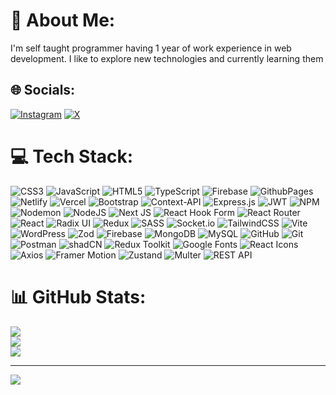 # 💫 About Me:
I'm self taught programmer having 1 year of work experience in web development. I like to explore new technologies and currently learning them 


## 🌐 Socials:
[![Instagram](https://img.shields.io/badge/Instagram-%23E4405F.svg?logo=Instagram&logoColor=white)](https://instagram.com/ezgod791) [![X](https://img.shields.io/badge/X-black.svg?logo=X&logoColor=white)](https://x.com/ezgod791) 

# 💻 Tech Stack:
![CSS3](https://img.shields.io/badge/css3-%231572B6.svg?style=for-the-badge&logo=css3&logoColor=white) ![JavaScript](https://img.shields.io/badge/javascript-%23323330.svg?style=for-the-badge&logo=javascript&logoColor=%23F7DF1E) ![HTML5](https://img.shields.io/badge/html5-%23E34F26.svg?style=for-the-badge&logo=html5&logoColor=white) ![TypeScript](https://img.shields.io/badge/typescript-%23007ACC.svg?style=for-the-badge&logo=typescript&logoColor=white) ![Firebase](https://img.shields.io/badge/firebase-%23039BE5.svg?style=for-the-badge&logo=firebase) ![GithubPages](https://img.shields.io/badge/github%20pages-121013?style=for-the-badge&logo=github&logoColor=white) ![Netlify](https://img.shields.io/badge/netlify-%23000000.svg?style=for-the-badge&logo=netlify&logoColor=#00C7B7) ![Vercel](https://img.shields.io/badge/vercel-%23000000.svg?style=for-the-badge&logo=vercel&logoColor=white) ![Bootstrap](https://img.shields.io/badge/bootstrap-%238511FA.svg?style=for-the-badge&logo=bootstrap&logoColor=white) ![Context-API](https://img.shields.io/badge/Context--Api-000000?style=for-the-badge&logo=react) ![Express.js](https://img.shields.io/badge/express.js-%23404d59.svg?style=for-the-badge&logo=express&logoColor=%2361DAFB) ![JWT](https://img.shields.io/badge/JWT-black?style=for-the-badge&logo=JSON%20web%20tokens) ![NPM](https://img.shields.io/badge/NPM-%23CB3837.svg?style=for-the-badge&logo=npm&logoColor=white) ![Nodemon](https://img.shields.io/badge/NODEMON-%23323330.svg?style=for-the-badge&logo=nodemon&logoColor=%BBDEAD) ![NodeJS](https://img.shields.io/badge/node.js-6DA55F?style=for-the-badge&logo=node.js&logoColor=white) ![Next JS](https://img.shields.io/badge/Next-black?style=for-the-badge&logo=next.js&logoColor=white) ![React Hook Form](https://img.shields.io/badge/React%20Hook%20Form-%23EC5990.svg?style=for-the-badge&logo=reacthookform&logoColor=white) ![React Router](https://img.shields.io/badge/React_Router-CA4245?style=for-the-badge&logo=react-router&logoColor=white) ![React](https://img.shields.io/badge/react-%2320232a.svg?style=for-the-badge&logo=react&logoColor=%2361DAFB) ![Radix UI](https://img.shields.io/badge/radix%20ui-161618.svg?style=for-the-badge&logo=radix-ui&logoColor=white) ![Redux](https://img.shields.io/badge/redux-%23593d88.svg?style=for-the-badge&logo=redux&logoColor=white) ![SASS](https://img.shields.io/badge/SASS-hotpink.svg?style=for-the-badge&logo=SASS&logoColor=white) ![Socket.io](https://img.shields.io/badge/Socket.io-black?style=for-the-badge&logo=socket.io&badgeColor=010101) ![TailwindCSS](https://img.shields.io/badge/tailwindcss-%2338B2AC.svg?style=for-the-badge&logo=tailwind-css&logoColor=white) ![Vite](https://img.shields.io/badge/vite-%23646CFF.svg?style=for-the-badge&logo=vite&logoColor=white) ![WordPress](https://img.shields.io/badge/WordPress-%23117AC9.svg?style=for-the-badge&logo=WordPress&logoColor=white) ![Zod](https://img.shields.io/badge/zod-%233068b7.svg?style=for-the-badge&logo=zod&logoColor=white) ![Firebase](https://img.shields.io/badge/firebase-a08021?style=for-the-badge&logo=firebase&logoColor=ffcd34) ![MongoDB](https://img.shields.io/badge/MongoDB-%234ea94b.svg?style=for-the-badge&logo=mongodb&logoColor=white) ![MySQL](https://img.shields.io/badge/mysql-4479A1.svg?style=for-the-badge&logo=mysql&logoColor=white) ![GitHub](https://img.shields.io/badge/github-%23121011.svg?style=for-the-badge&logo=github&logoColor=white) ![Git](https://img.shields.io/badge/git-%23F05033.svg?style=for-the-badge&logo=git&logoColor=white) ![Postman](https://img.shields.io/badge/Postman-FF6C37?style=for-the-badge&logo=postman&logoColor=white) ![shadCN](https://img.shields.io/badge/shadCN-Awesome-%234FC08D.svg?style=for-the-badge&logo=appveyor&logoColor=white) ![Redux Toolkit](https://img.shields.io/badge/Redux_Toolkit-%23593d88.svg?style=for-the-badge&logo=redux&logoColor=white) ![Google Fonts](https://img.shields.io/badge/Google_Fonts-%23DB4437.svg?style=for-the-badge&logo=googlefonts&logoColor=white) ![React Icons](https://img.shields.io/badge/React_Icons-%2320232a.svg?style=for-the-badge&logo=react&logoColor=%2361DAFB) ![Axios](https://img.shields.io/badge/Axios-%23232F3E.svg?style=for-the-badge&logo=axios&logoColor=white) ![Framer Motion](https://img.shields.io/badge/Framer_Motion-%2300A3E0.svg?style=for-the-badge&logo=framer&logoColor=white) ![Zustand](https://img.shields.io/badge/Zustand-%23633C3F.svg?style=for-the-badge&logo=zustand&logoColor=white) ![Multer](https://img.shields.io/badge/Multer-%23404d59.svg?style=for-the-badge&logo=express&logoColor=white) ![REST API](https://img.shields.io/badge/REST_API-%23404d59.svg?style=for-the-badge&logo=api&logoColor=white)










# 📊 GitHub Stats:
![](https://github-readme-stats.vercel.app/api?username=Yaseenjabir&theme=dark&hide_border=false&include_all_commits=false&count_private=false)<br/>
![](https://github-readme-streak-stats.herokuapp.com/?user=Yaseenjabir&theme=dark&hide_border=false)<br/>
![](https://github-readme-stats.vercel.app/api/top-langs/?username=Yaseenjabir&theme=dark&hide_border=false&include_all_commits=false&count_private=false&layout=compact)

---
[![](https://visitcount.itsvg.in/api?id=Yaseenjabir&icon=0&color=0)](https://visitcount.itsvg.in)

<!-- Proudly created with GPRM ( https://gprm.itsvg.in ) -->
